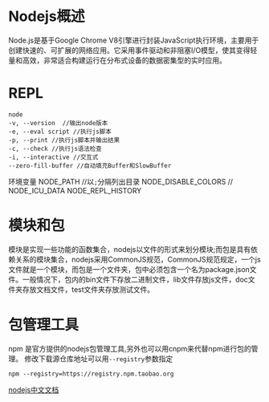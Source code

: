 # Nodejs概述  
Node.js是基于Google Chrome V8引擎进行封装JavaScript执行环境，主要用于创建快速的、可扩展的网络应用。它采用事件驱动和非阻塞I/O模型，使其变得轻量和高效，非常适合构建运行在分布式设备的数据密集型的实时应用。
# REPL
```
node 
-v, --version  //输出node版本
-e, --eval script //执行js脚本
-p, --print //执行js脚本并输出结果
-c, --check //执行js语法检查
-i, --interactive //交互式
--zero-fill-buffer //自动填充Buffer和SlowBuffer 
```

环境变量
NODE_PATH  //以`;`分隔列出目录
NODE_DISABLE_COLORS //
NODE_ICU_DATA
NODE_REPL_HISTORY

# 模块和包
模块是实现一些功能的函数集合，nodejs以文件的形式来划分模块;而包是具有依赖关系的模块集合，nodejs采用CommonJS规范，CommonJS规范规定，一个js文件就是一个模块，而包是一个文件夹，包中必须包含一个名为package.json文件。一般情况下，包内的bin文件下存放二进制文件，lib文件存放js文件，doc文件夹存放文档文件，test文件夹存放测试文件。

# 包管理工具 
npm 是官方提供的nodejs包管理工具,另外也可以用cnpm来代替npm进行包的管理。
修改下载源仓库地址可以用`--registry`参数指定
```
npm --registry=https://registry.npm.taobao.org
```



[nodejs中文文档](http://nodejs.cn)

